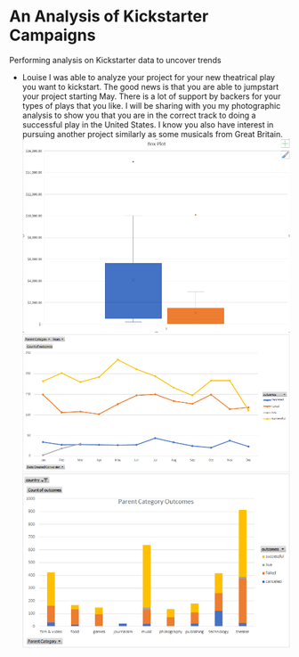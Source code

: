 # An Analysis of Kickstarter Campaigns
Performing analysis on Kickstarter data to uncover trends
* Louise I was able to analyze your project for your new theatrical play you want to kickstart. The good news is that you are able to jumpstart your project starting May. There is a lot of support by backers for your types of plays that you like. I will be sharing with you my photographic analysis to show you that you are in the correct track to doing a successful play in the United States. I know you also have interest in pursuing another project similarly as some musicals from Great Britain.
![BoxPlot](Box%20Plot.png)
![Outcomes](Outcomes%20Based%20on%20Launch%20Date.png)
![Categories](Parent%20Category%20Outcomes.png)

